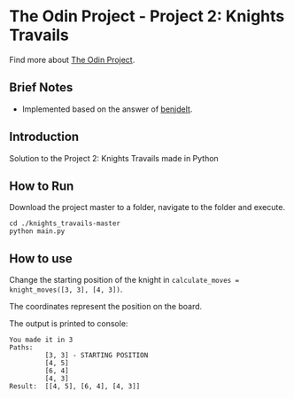 # The Odin Project - Project 2: Knights Travails
Find more about 
[The Odin Project](https://www.theodinproject.com/courses/ruby-programming/lessons/data-structures-and-algorithms).

## Brief Notes
- Implemented based on the answer of [benjdelt](https://github.com/benjdelt/knights_travails/blob/master/main.rb).
  
## Introduction
Solution to the Project 2: Knights Travails made in Python
   
## How to Run
Download the project master to a folder, navigate to the folder and execute.

```shell
cd ./knights_travails-master
python main.py
```

## How to use
Change the starting position of the knight in `calculate_moves = knight_moves([3, 3], [4, 3])`.

The coordinates represent the position on the board.

The output is printed to console:

```
You made it in 3
Paths:
         [3, 3] - STARTING POSITION
         [4, 5]
         [6, 4]
         [4, 3]
Result:  [[4, 5], [6, 4], [4, 3]]
```
